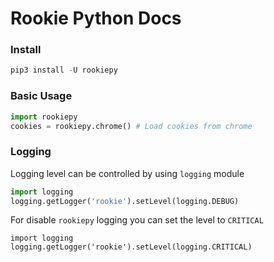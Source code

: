 # Rookie Python Docs

### Install
```typescript
pip3 install -U rookiepy
```

### Basic Usage
```python
import rookiepy
cookies = rookiepy.chrome() # Load cookies from chrome
```


### Logging
Logging level can be controlled by using `logging` module
```python
import logging
logging.getLogger('rookie').setLevel(logging.DEBUG)
```
For disable `rookiepy` logging you can set the level to `CRITICAL`
```
import logging
logging.getLogger('rookie').setLevel(logging.CRITICAL)
```